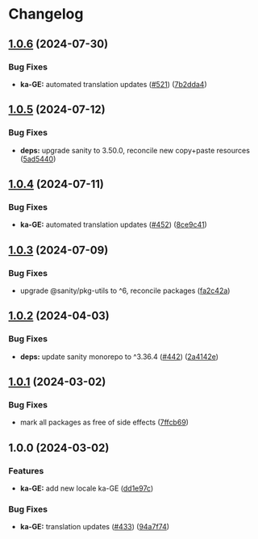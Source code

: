 # Changelog

## [1.0.6](https://github.com/sanity-io/locales/compare/locale-ka-ge-v1.0.5...locale-ka-ge-v1.0.6) (2024-07-30)


### Bug Fixes

* **ka-GE:** automated translation updates ([#521](https://github.com/sanity-io/locales/issues/521)) ([7b2dda4](https://github.com/sanity-io/locales/commit/7b2dda4921e39146de914d7fb010b5de0e2e0641))

## [1.0.5](https://github.com/sanity-io/locales/compare/locale-ka-ge-v1.0.4...locale-ka-ge-v1.0.5) (2024-07-12)


### Bug Fixes

* **deps:** upgrade sanity to 3.50.0, reconcile new copy+paste resources ([5ad5440](https://github.com/sanity-io/locales/commit/5ad5440692ba75d76b5de468a5ed5cdfd01de995))

## [1.0.4](https://github.com/sanity-io/locales/compare/locale-ka-ge-v1.0.3...locale-ka-ge-v1.0.4) (2024-07-11)


### Bug Fixes

* **ka-GE:** automated translation updates ([#452](https://github.com/sanity-io/locales/issues/452)) ([8ce9c41](https://github.com/sanity-io/locales/commit/8ce9c415fbd768e1115d0fce37e0b91e3920371e))

## [1.0.3](https://github.com/sanity-io/locales/compare/locale-ka-ge-v1.0.2...locale-ka-ge-v1.0.3) (2024-07-09)


### Bug Fixes

* upgrade @sanity/pkg-utils to ^6, reconcile packages ([fa2c42a](https://github.com/sanity-io/locales/commit/fa2c42a0e8550ead90dcc61fe1abcecdacf8fd20))

## [1.0.2](https://github.com/sanity-io/locales/compare/locale-ka-ge-v1.0.1...locale-ka-ge-v1.0.2) (2024-04-03)


### Bug Fixes

* **deps:** update sanity monorepo to ^3.36.4 ([#442](https://github.com/sanity-io/locales/issues/442)) ([2a4142e](https://github.com/sanity-io/locales/commit/2a4142e6e50eb5992b3432169cd71676c353276f))

## [1.0.1](https://github.com/sanity-io/locales/compare/locale-ka-ge-v1.0.0...locale-ka-ge-v1.0.1) (2024-03-02)


### Bug Fixes

* mark all packages as free of side effects ([7ffcb69](https://github.com/sanity-io/locales/commit/7ffcb6939ba729c3c6c528d81e14a833b9096f50))

## 1.0.0 (2024-03-02)


### Features

* **ka-GE:** add new locale ka-GE ([dd1e97c](https://github.com/sanity-io/locales/commit/dd1e97c67e45c7225abcf05166dba679246c283c))


### Bug Fixes

* **ka-GE:** translation updates ([#433](https://github.com/sanity-io/locales/issues/433)) ([94a7f74](https://github.com/sanity-io/locales/commit/94a7f74dc06ddeb91ca03dddd4c1947b73e6afe6))
